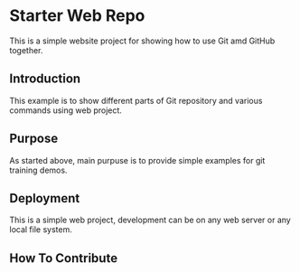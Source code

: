 # Starter Web Repo

This is a simple website project for showing how to use Git amd GitHub together.

## Introduction

This example is to show different parts of Git repository and various commands using web project.

## Purpose

As started above, main purpuse is to provide simple examples for git training demos. 

## Deployment

This is a simple web project, development can be on any web server or any local file system.

## How To Contribute

